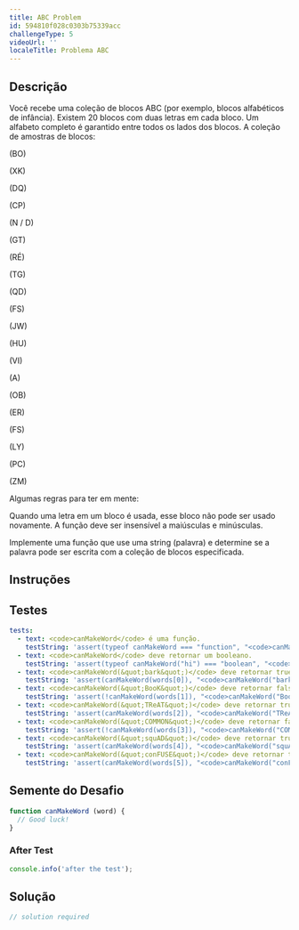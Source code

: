 ```yaml
---
title: ABC Problem
id: 594810f028c0303b75339acc
challengeType: 5
videoUrl: ''
localeTitle: Problema ABC
---
```


## Descrição
<section id="description"><p> Você recebe uma coleção de blocos ABC (por exemplo, blocos alfabéticos de infância). Existem 20 blocos com duas letras em cada bloco. Um alfabeto completo é garantido entre todos os lados dos blocos. A coleção de amostras de blocos: </p><p> (BO) </p><p> (XK) </p><p> (DQ) </p><p> (CP) </p><p> (N / D) </p><p> (GT) </p><p> (RÉ) </p><p> (TG) </p><p> (QD) </p><p> (FS) </p><p> (JW) </p><p> (HU) </p><p> (VI) </p><p> (A) </p><p> (OB) </p><p> (ER) </p><p> (FS) </p><p> (LY) </p><p> (PC) </p><p> (ZM) </p><p> Algumas regras para ter em mente: </p> Quando uma letra em um bloco é usada, esse bloco não pode ser usado novamente. A função deve ser insensível a maiúsculas e minúsculas. <p> Implemente uma função que use uma string (palavra) e determine se a palavra pode ser escrita com a coleção de blocos especificada. </p></section>

## Instruções
<section id="instructions">
</section>

## Testes
<section id='tests'>

```yml
tests:
  - text: <code>canMakeWord</code> é uma função.
    testString: 'assert(typeof canMakeWord === "function", "<code>canMakeWord</code> is a function.");'
  - text: <code>canMakeWord</code> deve retornar um booleano.
    testString: 'assert(typeof canMakeWord("hi") === "boolean", "<code>canMakeWord</code> should return a boolean.");'
  - text: <code>canMakeWord(&quot;bark&quot;)</code> deve retornar true.
    testString: 'assert(canMakeWord(words[0]), "<code>canMakeWord("bark")</code> should return true.");'
  - text: <code>canMakeWord(&quot;BooK&quot;)</code> deve retornar false.
    testString: 'assert(!canMakeWord(words[1]), "<code>canMakeWord("BooK")</code> should return false.");'
  - text: <code>canMakeWord(&quot;TReAT&quot;)</code> deve retornar true.
    testString: 'assert(canMakeWord(words[2]), "<code>canMakeWord("TReAT")</code> should return true.");'
  - text: <code>canMakeWord(&quot;COMMON&quot;)</code> deve retornar false.
    testString: 'assert(!canMakeWord(words[3]), "<code>canMakeWord("COMMON")</code> should return false.");'
  - text: <code>canMakeWord(&quot;squAD&quot;)</code> deve retornar true.
    testString: 'assert(canMakeWord(words[4]), "<code>canMakeWord("squAD")</code> should return true.");'
  - text: <code>canMakeWord(&quot;conFUSE&quot;)</code> deve retornar true.
    testString: 'assert(canMakeWord(words[5]), "<code>canMakeWord("conFUSE")</code> should return true.");'

```

</section>

## Semente do Desafio
<section id='challengeSeed'>

<div id='js-seed'>

```js
function canMakeWord (word) {
  // Good luck!
}

```

</div>


### After Test
<div id='js-teardown'>

```js
console.info('after the test');
```

</div>

</section>

## Solução
<section id='solution'>

```js
// solution required
```
</section>
